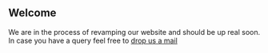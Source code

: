 ## Welcome

We are in the process of revamping our website and should be up real soon. In case you have a query feel free to [drop us a mail](mailto:abhinit.ambastha@gmail.com)